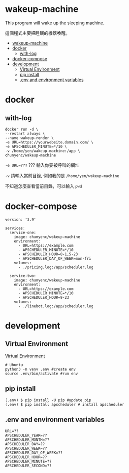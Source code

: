 # wakeup-machine

This program will wake up the sleeping machine.

這個程式主要把睡眠的機器喚醒。

- [wakeup-machine](#wakeup-machine)
- [docker](#docker)
  - [with-log](#with-log)
- [docker-compose](#docker-compose)
- [development](#development)
  - [Virtual Environment](#virtual-environment)
  - [pip install](#pip-install)
  - [.env and environment variables](#env-and-environment-variables)

# docker

## with-log

```shell
docker run -d \
--restart always \
--name wakeup-render \
-e URL=https://yourwebsite.domain.com/ \
-e APSCHEDULER_MINUTE=*/10 \
-v /home/yen/wakeup-machine:/app \
chunyenc/wakeup-machine
```

```-e URL=???``` ??? 輸入你要被呼叫的網址

```-v``` 請輸入當前目錄, 例如我的是 ```/home/yen/wakeup-machine```

不知道怎麼查看當前目錄，可以輸入 ```pwd```

# docker-compose

```
version: '3.9'

services:
  service-one:
    image: chunyenc/wakeup-machine
    environment:
      - URL=https://example.com
      - APSCHEDULER_MINUTE=*/10
      - APSCHEDULER_HOUR=0-1,5-23
      - APSCHEDULER_DAY_OF_WEEK=mon-fri
    volumes:
      - ./pricing.log:/app/scheduler.log

  service-two:
    image: chunyenc/wakeup-machine
    environment:
      - URL=https://example.com
      - APSCHEDULER_MINUTE=*/10
      - APSCHEDULER_HOUR=9-23
    volumes:
      - ./linebot.log:/app/scheduler.log
```

# development

## Virtual Environment

[Virtual Environment](https://docs.python.org/3/tutorial/venv.html)

```shell
# Ubuntu
python3 -m venv .env #create env
source .env/bin/activate #run env
```

## pip install

```
(.env) $ pip install -U pip #update pip
(.env) $ pip install apscheduler # install apscheduler
```

## .env and environment variables

```dotenv
URL=??
APSCHEDULER_YEAR=??
APSCHEDULER_MONTH=??
APSCHEDULER_DAY=??
APSCHEDULER_WEEK=??
APSCHEDULER_DAY_OF_WEEK=??
APSCHEDULER_HOUR=??
APSCHEDULER_MINUTE=??
APSCHEDULER_SECOND=??
```
